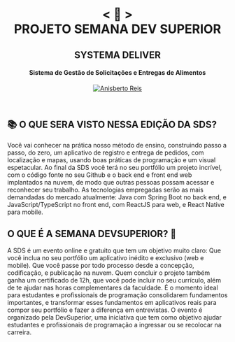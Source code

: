 <h1 align="center">
    < 📜 > <br>
PROJETO SEMANA DEV SUPERIOR
</h1>
    <h2 align="center">
    SYSTEMA DELIVER
    </h2>
<h4 align="center">
Sistema de Gestão de Solicitações e Entregas de Alimentos
</h4>

<p align="center">
  <a href="https://github.com/anisberto">
    <img alt="Anisberto Reis" src="https://img.shields.io/badge/Anisberto Reis-DEV-blue">
  </a>
</p>
<br>

## 📚 O QUE SERA VISTO NESSA EDIÇÃO DA SDS?
Você vai conhecer na prática nosso método de ensino, construindo passo a passo, do zero, um aplicativo de registro e entrega de pedidos,
com localização e mapas, usando boas práticas de programação e um visual espetacular. 
Ao final da SDS você terá no seu portfólio um projeto incrível, com o código fonte no seu Github e o back end e front end web implantados na nuvem,
de modo que outras pessoas possam acessar e reconhecer seu trabalho.
As tecnologias empregadas serão as mais demandadas do mercado atualmente: Java com Spring Boot no back end, e JavaScript/TypeScript no front end,
com ReactJS para web, e React Native para mobile.

## O QUE É A SEMANA DEVSUPERIOR? 🤨
A SDS é um evento online e gratuito que tem um objetivo muito claro:
Que você inclua no seu portfólio um aplicativo inédito e exclusivo (web e mobile).
Que você passe por todo processo desde a concepção, codificação, e publicação na nuvem. 
Quem concluir o projeto também ganha um certificado de 12h, que você pode incluir no seu currículo, além de te ajudar nas horas complementares da faculdade.
É o momento ideal para estudantes e profissionais de programação consolidarem fundamentos importantes, e transformar esses fundamentos em aplicativos reais para compor seu portfólio e fazer a diferença em entrevistas.
O evento é organizado pela DevSuperior, uma iniciativa que tem como objetivo ajudar estudantes e profissionais de programação a ingressar ou se recolocar na carreira.
